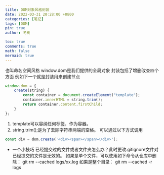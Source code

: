 ```yaml
---
title: DOM对象风格封装
date: 2022-03-31 20:28:00 +0800
categories: [笔记]
tags: [DOM]
pin: true
author: 冬树

toc: true
comments: true
math: false
mermaid: true
---
```



也叫命名空间风格
window.dom是我们提供的全局对象
封装包括了增删改查四个方面
例如下一个就是封装用来创建节点
```javascript
window.dom = {
    create(string) {
        const container = document.createElement("template");
        container.innerHTML = string.trim();
        return container.content.firstChild;
    }
};
```
1. template可以容纳任何标签，作为容器。
2. string.trim();是为了去除字符串两端的空格。
可以通过以下方式调用
```javascript
const div = dom.create('<div><span></span></div>');
```
* 一个小技巧
已经提交过的文件或者文件夹怎么办？此时更改.gitignore文件对已经提交的文件是无效的。
如果是单个文件，可以使用如下命令从仓库中删除：
git rm --cached logs/xx.log
如果是整个目录：
git rm --cached -r logs
